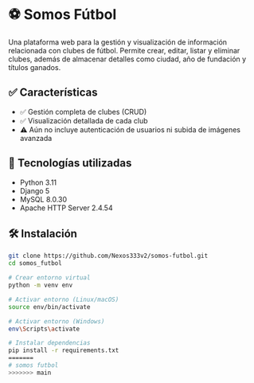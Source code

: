 # ⚽ Somos Fútbol

Una plataforma web para la gestión y visualización de información relacionada con clubes de fútbol. Permite crear, editar, listar y eliminar clubes, además de almacenar detalles como ciudad, año de fundación y títulos ganados.

## ✅ Características

- ✅ Gestión completa de clubes (CRUD)
- ✅ Visualización detallada de cada club
- ⚠️ Aún no incluye autenticación de usuarios ni subida de imágenes avanzada

## 🧰 Tecnologías utilizadas

- Python 3.11  
- Django 5  
- MySQL 8.0.30  
- Apache HTTP Server 2.4.54  

## 🛠️ Instalación

```bash
git clone https://github.com/Nexos333v2/somos-futbol.git
cd somos_futbol

# Crear entorno virtual
python -m venv env

# Activar entorno (Linux/macOS)
source env/bin/activate

# Activar entorno (Windows)
env\Scripts\activate

# Instalar dependencias
pip install -r requirements.txt
=======
# somos futbol 
>>>>>>> main
